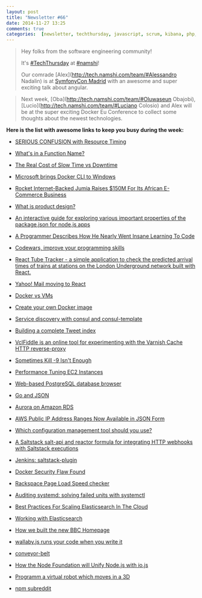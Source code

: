 ```yaml
---
layout: post
title: "Newsletter #66"
date: 2014-11-27 13:25
comments: true
categories:  [newsletter, techthursday, javascript, scrum, kibana, php, react, hhvm, Symfony, css, database, docker, rocket internet, design, coding, json, nodejs]
---
```


> Hey folks from the software engineering community!
>
> It's [#TechThursday](/blog/categories/techthursday/) at [#namshi](http://twitter.com/techNamshi)!
> 
> Our comrade [Alex](http://tech.namshi.com/team/#Alessandro Nadalin) is at [SymfonyCon Madrid](http://madrid2014.symfony.com/speakers)
> with an awesome and super exciting talk about angular.
 
> Next week, [Oba](http://tech.namshi.com/team/#Oluwaseun Obajobi), [Lucio](http://tech.namshi.com/team/#Luciano Colosio) and Alex will be at 
> the super exciting Docker Eu Conference to collect some thoughts about the newest technologies.

**Here is the list with awesome links to keep you busy during the week:**

- [SERIOUS CONFUSION with Resource Timing](http://www.stevesouders.com/blog/2014/11/25/serious-confusion-with-resource-timing/)

- [What's in a Function Name?](http://bocoup.com/weblog/whats-in-a-function-name/)

- [The Real Cost of Slow Time vs Downtime](http://www.webperformancetoday.com/2014/11/12/real-cost-slow-time-vs-downtime-slides/)

<!-- more -->

* [Microsoft brings Docker CLI to Windows](http://www.infoworld.com/article/2850056/application-virtualization/microsoft-docker-cli-windows.html)

* [Rocket Internet-Backed Jumia Raises $150M For Its African E-Commerce Business](http://techcrunch.com/2014/11/26/rocket-internet-backed-jumia-raises-150m-for-its-african-e-commerce-business/)

* [What is product design?](https://medium.com/@ericeriksson/what-is-product-design-9709572cb3ff)

* [An interactive guide for exploring various important properties of the package.json  for node.js apps](http://browsenpm.org/package.json)

* [A Programmer Describes How He Nearly Went Insane Learning To Code](http://www.businessinsider.com/learning-how-to-code-imposter-syndrome-2014-11)

* [Codewars, improve your programming skills](http://www.codewars.com/)

* [React Tube Tracker - a simple application to check the predicted arrival times of trains at stations on the London Underground network built with React.](https://github.com/i-like-robots/react-tube-tracker)

* [Yahoo! Mail moving to React ](http://www.slideshare.net/rmsguhan/react-meetup-mailonreact)

* [Docker vs VMs](http://devops.com/blogs/devops-toolbox/docker-vs-vms/)

* [Create your own Docker image](http://blog.arungupta.me/2014/11/create-own-docker-image-techtip57/)

* [Service discovery with consul and consul-template](http://agiletesting.blogspot.co.uk/2014/11/service-discovery-with-consul-and.html)

* [Building a complete Tweet index](https://blog.twitter.com/2014/building-a-complete-tweet-index)

* [VclFiddle is an online tool for experimenting with the Varnish Cache HTTP reverse-proxy](https://github.com/vclfiddle/vclfiddle)

* [Sometimes Kill -9 Isn't Enough](http://www.bravenewgeek.com/sometimes-kill-9-isnt-enough/)

* [Performance Tuning EC2 Instances](http://www.slideshare.net/brendangregg/performance-tuning-ec2-instances)

* [Web-based PostgreSQL database browser](https://github.com/sosedoff/pgweb)

* [Go and JSON](https://eager.io/blog/go-and-json/)

* [Aurora on Amazon RDS](http://docs.aws.amazon.com/AmazonRDS/latest/UserGuide/CHAP_Aurora.html)

* [AWS Public IP Address Ranges Now Available in JSON Form](http://aws.amazon.com/blogs/aws/aws-ip-ranges-json/)

* [Which configuration management tool should you use?](http://blog.deimos.fr/2014/11/17/which-configuration-management-tool-should-you-use/)

* [A Saltstack salt-api and reactor formula for integrating HTTP webhooks with Saltstack executions](https://github.com/madflojo/salt-api-reactor-formula)

* [Jenkins: saltstack-plugin](https://wiki.jenkins-ci.org/display/JENKINS/saltstack-plugin)

* [Docker Security Flaw Found](http://www.informationweek.com/cloud/infrastructure-as-a-service/docker-security-flaw-found/d/d-id/1317751)

* [Rackspace Page Load Speed checker](http://www.rackspace.co.uk/ecommerce-hosting/page-speed-checker)

* [Auditing systemd: solving failed units with systemctl](http://linux-audit.com/auditing-systemd-solving-failed-units-with-systemctl/)

* [Best Practices For Scaling Elasticsearch In The Cloud](http://www.slideshare.net/bigstep-infrastructure/bigstep-partners-elasticsearch-scaling-benchmarks)

* [Working with Elasticsearch](http://wiki.joyent.com/wiki/display/jpc2/Working+with+Elasticsearch)

* [How we built the new BBC Homepage](http://www.bbc.co.uk/blogs/internet/entries/47a96d23-ae04-444e-808f-678e6809765d)

* [wallaby.js runs your code when you write it](http://wallabyjs.com/)

* [conveyor-belt](https://github.com/svileng/conveyor-belt)

* [How the Node Foundation will Unify Node.js with io.js](http://strongloop.com/strongblog/node-js-foundation-io-js-unification/)

* [Programm a virtual robot which moves in a 3D](https://github.com/s-a/TRY.js)

* [npm subreddit](https://www.reddit.com/r/npm)
